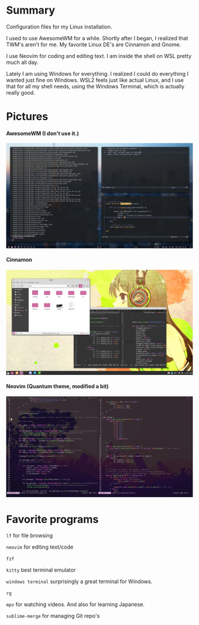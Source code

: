 # Summary
Configuration files for my Linux installation.

I used to use AwesomeWM for a while. Shortly after I began, I realized that TWM's aren't for me. My favorite Linux DE's are Cinnamon and Gnome.

I use Neovim for coding and editing text. I am inside the shell on WSL pretty much all day.

Lately I am using Windows for everything. I realized I could do everything I wanted just fine on Windows. WSL2 feels just like actual Linux, and I use that for all my shell needs, using the Windows Terminal, which is actually really good.

# Pictures

#### AwesomeWM (I don't use it.)

![](rice-pics/awesomewm.png?raw=true)

#### Cinnamon

![](rice-pics/cinnamon.png?raw=true)

#### Neovim (Quantum theme, modified a bit)

![](rice-pics/neovim-transparent.png?raw=true)

# Favorite programs

`lf` for file browsing

`neovim` for editing text/code

`fzf`

`kitty` best terminal emulator

`windows terminal` surprisingly a great terminal for Windows.

`rg`

`mpv` for watching videos. And also for learning Japanese.

`sublime-merge` for managing Git repo's

